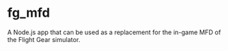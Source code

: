 # fg_mfd
A Node.js app that can be used as a replacement for the in-game MFD of the Flight Gear simulator.
